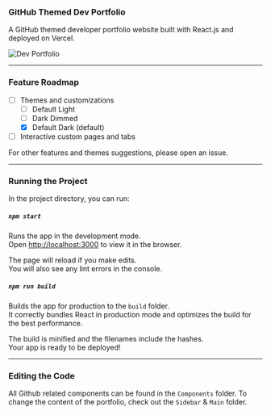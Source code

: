 ### GitHub Themed Dev Portfolio
A GitHub themed developer portfolio website built with React.js and deployed on Vercel.

![Dev Portfolio](https://github.com/himakhaitan/github-portfolio/blob/main/public/a.png)

---

### Feature Roadmap

- [ ] Themes and customizations
  - [ ] Default Light 
  - [ ] Dark Dimmed
  - [x] Default Dark (default)
- [ ] Interactive custom pages and tabs

For other features and themes suggestions, please open an issue.

---

### Running the Project

In the project directory, you can run:

##### `npm start`

Runs the app in the development mode.\
Open [http://localhost:3000](http://localhost:3000) to view it in the browser.

The page will reload if you make edits.\
You will also see any lint errors in the console.

##### `npm run build`

Builds the app for production to the `build` folder.\
It correctly bundles React in production mode and optimizes the build for the best performance.

The build is minified and the filenames include the hashes.\
Your app is ready to be deployed!

---

### Editing the Code

All Github related components can be found in the `Components` folder. To change the content of the portfolio, check out the `Sidebar` & `Main` folder.